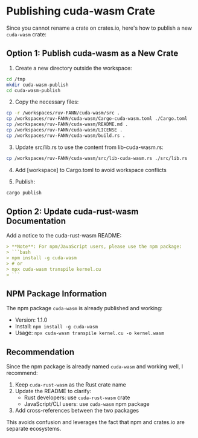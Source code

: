 # Publishing cuda-wasm Crate

Since you cannot rename a crate on crates.io, here's how to publish a new `cuda-wasm` crate:

## Option 1: Publish cuda-wasm as a New Crate

1. Create a new directory outside the workspace:
```bash
cd /tmp
mkdir cuda-wasm-publish
cd cuda-wasm-publish
```

2. Copy the necessary files:
```bash
cp -r /workspaces/ruv-FANN/cuda-wasm/src .
cp /workspaces/ruv-FANN/cuda-wasm/Cargo-cuda-wasm.toml ./Cargo.toml
cp /workspaces/ruv-FANN/cuda-wasm/README.md .
cp /workspaces/ruv-FANN/cuda-wasm/LICENSE .
cp /workspaces/ruv-FANN/cuda-wasm/build.rs .
```

3. Update src/lib.rs to use the content from lib-cuda-wasm.rs:
```bash
cp /workspaces/ruv-FANN/cuda-wasm/src/lib-cuda-wasm.rs ./src/lib.rs
```

4. Add [workspace] to Cargo.toml to avoid workspace conflicts

5. Publish:
```bash
cargo publish
```

## Option 2: Update cuda-rust-wasm Documentation

Add a notice to the cuda-rust-wasm README:

```markdown
> **Note**: For npm/JavaScript users, please use the npm package:
> ```bash
> npm install -g cuda-wasm
> # or
> npx cuda-wasm transpile kernel.cu
> ```
```

## NPM Package Information

The npm package `cuda-wasm` is already published and working:
- Version: 1.1.0
- Install: `npm install -g cuda-wasm`
- Usage: `npx cuda-wasm transpile kernel.cu -o kernel.wasm`

## Recommendation

Since the npm package is already named `cuda-wasm` and working well, I recommend:

1. Keep `cuda-rust-wasm` as the Rust crate name
2. Update the README to clarify:
   - Rust developers: use `cuda-rust-wasm` crate
   - JavaScript/CLI users: use `cuda-wasm` npm package
3. Add cross-references between the two packages

This avoids confusion and leverages the fact that npm and crates.io are separate ecosystems.